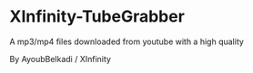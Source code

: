 # XInfinity-TubeGrabber
A mp3/mp4 files downloaded from youtube with a high quality 

By AyoubBelkadi / XInfinity
